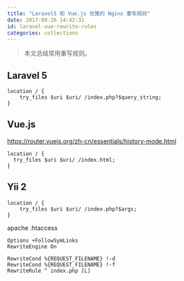 ```yaml
---
title: "Laravel5 和 Vue.js 优雅的 Nginx 重写规则"
date: 2017-09-26 14:42:31
id: laravel-vue-rewrite-rules
categories: collections
---
```


> 本文总结常用重写规则。

## Laravel 5

```
location / {
    try_files $uri $uri/ /index.php?$query_string;
}
```

## Vue.js

<https://router.vuejs.org/zh-cn/essentials/history-mode.html>

```
location / {
  try_files $uri $uri/ /index.html;
}
```

## Yii 2

```
location / {
    try_files $uri $uri/ /index.php?$args;
}
```

apache .htaccess

```
Options +FollowSymLinks
RewriteEngine On

RewriteCond %{REQUEST_FILENAME} !-d
RewriteCond %{REQUEST_FILENAME} !-f
RewriteRule ^ index.php [L]
```